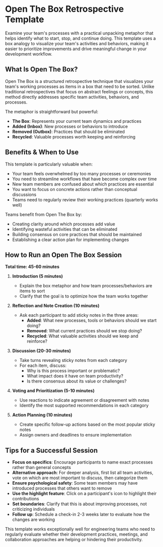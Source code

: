 # Open The Box Retrospective Template

Examine your team's processes with a practical unpacking metaphor that helps identify what to start, stop, and continue doing. This template uses a box analogy to visualize your team's activities and behaviors, making it easier to prioritize improvements and drive meaningful change in your development workflow.

## What Is Open The Box?

Open The Box is a structured retrospective technique that visualizes your team's working processes as items in a box that need to be sorted. Unlike traditional retrospectives that focus on abstract feelings or concepts, this method directly addresses specific team activities, behaviors, and processes.

The metaphor is straightforward but powerful:
- **The Box**: Represents your current team dynamics and practices
- **Added (Inbox)**: New processes or behaviors to introduce
- **Removed (Outbox)**: Practices that should be eliminated
- **Recycled**: Valuable processes worth keeping and reinforcing

## Benefits & When to Use

This template is particularly valuable when:
- Your team feels overwhelmed by too many processes or ceremonies
- You need to streamline workflows that have become complex over time
- New team members are confused about which practices are essential
- You want to focus on concrete actions rather than conceptual discussions
- Teams need to regularly review their working practices (quarterly works well)

Teams benefit from Open The Box by:
- Creating clarity around which processes add value
- Identifying wasteful activities that can be eliminated
- Building consensus on core practices that should be maintained
- Establishing a clear action plan for implementing changes

## How to Run an Open The Box Session

**Total time: 45-60 minutes**

1. **Introduction (5 minutes)**
   - Explain the box metaphor and how team processes/behaviors are items to sort
   - Clarify that the goal is to optimize how the team works together

2. **Reflection and Note Creation (10 minutes)**
   - Ask each participant to add sticky notes in the three areas:
     - **Added**: What new processes, tools or behaviors should we start doing?
     - **Removed**: What current practices should we stop doing?
     - **Recycled**: What valuable activities should we keep and reinforce?

3. **Discussion (20-30 minutes)**
   - Take turns revealing sticky notes from each category
   - For each item, discuss:
     - Why is this process important or problematic?
     - What impact does it have on team productivity?
     - Is there consensus about its value or challenges?

4. **Voting and Prioritization (5-10 minutes)**
   - Use reactions to indicate agreement or disagreement with notes
   - Identify the most supported recommendations in each category

5. **Action Planning (10 minutes)**
   - Create specific follow-up actions based on the most popular sticky notes
   - Assign owners and deadlines to ensure implementation

## Tips for a Successful Session

- **Focus on specifics**: Encourage participants to name exact processes rather than general concepts
- **Alternative approach**: For deeper analysis, first list all team activities, vote on which are most important to discuss, then categorize them
- **Ensure psychological safety**: Some team members may have introduced processes that others want to remove
- **Use the highlight feature**: Click on a participant's icon to highlight their contributions
- **Set boundaries**: Clarify that this is about improving processes, not criticizing individuals
- **Follow up**: Schedule a check-in 2-3 weeks later to evaluate how the changes are working

This template works exceptionally well for engineering teams who need to regularly evaluate whether their development practices, meetings, and collaboration approaches are helping or hindering their productivity.